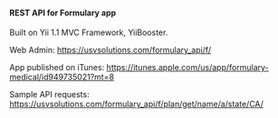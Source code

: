 #### REST API for Formulary app

Built on Yii 1.1 MVC Framework, YiiBooster.

Web Admin: https://usvsolutions.com/formulary_api/f/

App published on iTunes: https://itunes.apple.com/us/app/formulary-medical/id949735021?mt=8

Sample API requests:
https://usvsolutions.com/formulary_api/f/plan/get/name/a/state/CA/
